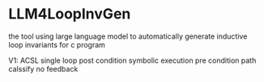 # LLM4LoopInvGen
the tool using large language model to automatically generate inductive loop invariants for c program

V1:
ACSL 
single loop 
post condition
symbolic execution
pre condition
path calssify
no feedback